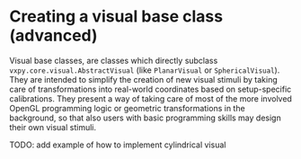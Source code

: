# Creating a visual base class (advanced)

Visual base classes, are classes which directly subclass `vxpy.core.visual.AbstractVisual` (like `PlanarVisual` or `SphericalVisual`). 
They are intended to simplify the creation of new visual stimuli by taking care of transformations into real-world coordinates based on setup-specific calibrations. 
They present a way of taking care of most of the more involved OpenGL programming logic or geometric transformations in the background, so that also users with basic programming skills may design their own visual stimuli.

TODO: add example of how to implement cylindrical visual